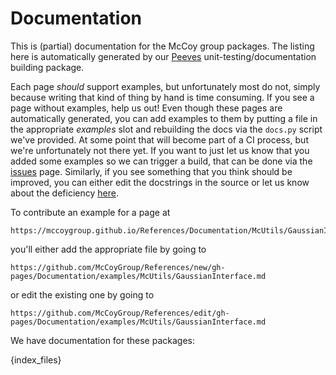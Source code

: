 # Documentation

This is (partial) documentation for the McCoy group packages.
The listing here is automatically generated by our [Peeves](https://github.com/McCoyGroup/Peeves) unit-testing/documentation building package.

Each page _should_ support examples, but unfortunately most do not, simply because writing that kind of thing by hand is time consuming.
If you see a page without examples, help us out!
Even though these pages are automatically generated, you can add examples to them by putting a file in the appropriate _examples_ slot and rebuilding the docs via the `docs.py` script we've provided.
At some point that will become part of a CI process, but we're unfortunately not there yet. 
If you want to just let us know that you added some examples so we can trigger a build, that can be done via the [issues](https://github.com/McCoyGroup/References/issues/new?title=Documentation%20Build%20Needed) page.
Similarly, if you see something that you think should be improved, you can either edit the docstrings in the source or let us know about the deficiency [here]([issues](https://github.com/McCoyGroup/References/issues/new?title=Documentation%20Improvement%20Needed)).

To contribute an example for a page at 

```
https://mccoygroup.github.io/References/Documentation/McUtils/GaussianInterface.html
```

you'll either add the appropriate file by going to 

```
https://github.com/McCoyGroup/References/new/gh-pages/Documentation/examples/McUtils/GaussianInterface.md
```

or edit the existing one by going to 

```
https://github.com/McCoyGroup/References/edit/gh-pages/Documentation/examples/McUtils/GaussianInterface.md
```

We have documentation for these packages:

{index_files}